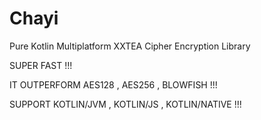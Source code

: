 # Chayi
Pure Kotlin Multiplatform XXTEA Cipher Encryption Library

SUPER FAST !!!

IT OUTPERFORM AES128 , AES256 , BLOWFISH !!!

SUPPORT KOTLIN/JVM , KOTLIN/JS , KOTLIN/NATIVE !!!
